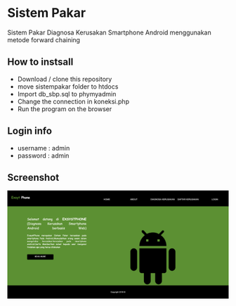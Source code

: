 # Sistem Pakar
 
Sistem Pakar Diagnosa Kerusakan Smartphone Android menggunakan metode forward chaining
 <br>


## How to  instsall

* Download / clone this repository
* move sistempakar folder to htdocs
* Import db_sbp.sql to phymyadmin
* Change the connection in koneksi.php
* Run the program on the browser
  
## Login info
*   username : admin
*   password : admin
## Screenshot
![Home](Documentations/home.png)

